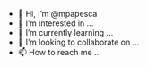 - 👋 Hi, I’m @mpapesca
- 👀 I’m interested in ...
- 🌱 I’m currently learning ...
- 💞️ I’m looking to collaborate on ...
- 📫 How to reach me ...

<!---
mpapesca/mpapesca is a ✨ special ✨ repository because its `README.md` (this file) appears on your GitHub profile.
You can click the Preview link to take a look at your changes.
--->
